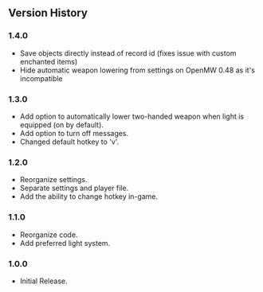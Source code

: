 ## Version History

### 1.4.0
* Save objects directly instead of record id (fixes issue with custom enchanted items)
* Hide automatic weapon lowering from settings on OpenMW 0.48 as it's incompatible

### 1.3.0
* Add option to automatically lower two-handed weapon when light is equipped (on by default).
* Add option to turn off messages.
* Changed default hotkey to 'v'.

### 1.2.0
* Reorganize settings.
* Separate settings and player file.
* Add the ability to change hotkey in-game.

### 1.1.0
* Reorganize code.
* Add preferred light system.

### 1.0.0
* Initial Release.